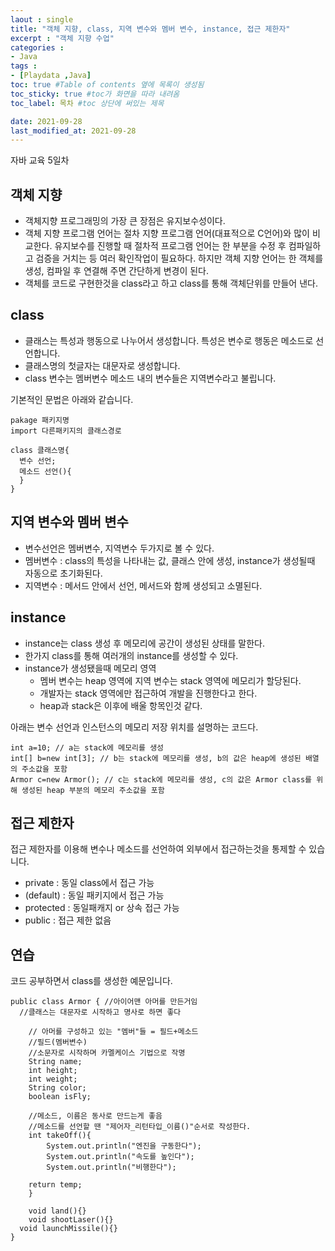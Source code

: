 ```yaml
---
laout : single
title: "객체 지향, class, 지역 변수와 멤버 변수, instance, 접근 제한자"
excerpt : "객체 지향 수업"
categories :
- Java
tags :
- [Playdata ,Java]
toc: true #Table of contents 옆에 목록이 생성됨
toc_sticky: true #toc가 화면을 따라 내려옴
toc_label: 목차 #toc 상단에 써있는 제목

date: 2021-09-28
last_modified_at: 2021-09-28
---
```


자바 교육 5일차

## 객체 지향
- 객체지향 프로그래밍의 가장 큰 장점은 유지보수성이다.
- 객체 지향 프로그램 언어는 절차 지향 프로그램 언어(대표적으로 C언어)와 많이 비교한다. 유지보수를 진행할 때 절차적 프로그램 언어는 한 부분을 수정 후 컴파일하고 검증을 거치는 등 여러 확인작업이 필요하다. 하지만 객체 지향 언어는 한 객체를 생성, 컴파일 후 연결해 주면 간단하게 변경이 된다.
- 객체를 코드로 구현한것을 class라고 하고 class를 통해 객체단위를 만들어 낸다.

## class
- 클래스는 특성과 행동으로 나누어서 생성합니다. 특성은 변수로 행동은 메소드로 선언합니다.
- 클래스명의 첫글자는 대문자로 생성합니다.
- class 변수는 멤버변수 메소드 내의 변수들은 지역변수라고 불립니다.

기본적인 문법은 아래와 같습니다.
```
pakage 패키지명
import 다른패키지의 클래스경로

class 클래스명{
  변수 선언;
  메소드 선언(){
  }
}
```

## 지역 변수와 멤버 변수
- 변수선언은 멤버변수, 지역변수 두가지로 볼 수 있다.
- 멤버변수 : class의 특성을 나타내는 값, 클래스 안에 생성, instance가 생성될때 자동으로 초기화된다.
- 지역변수 : 메서드 안에서 선언, 메서드와 함께 생성되고 소멸된다.


## instance
- instance는 class 생성 후 메모리에 공간이 생성된 상태를 말한다.
- 한가지 class를 통해 여러개의 instance를 생성할 수 있다.
- instance가 생성됐을때 메모리 영역
  - 멤버 변수는 heap 영역에 지역 변수는 stack 영역에 메모리가 할당된다.
  - 개발자는 stack 영역에만 접근하여 개발을 진행한다고 한다.
  - heap과 stack은 이후에 배울 항목인것 같다.

아래는 변수 선언과 인스턴스의 메모리 저장 위치를 설명하는 코드다.
```
int a=10; // a는 stack에 메모리를 생성
int[] b=new int[3]; // b는 stack에 메모리를 생성, b의 값은 heap에 생성된 배열의 주소값을 포함
Armor c=new Armor(); // c는 stack에 메모리를 생성, c의 값은 Armor class를 위해 생성된 heap 부분의 메모리 주소값을 포함
```

## 접근 제한자
접근 제한자를 이용해 변수나 메소드를 선언하여 외부에서 접근하는것을 통제할 수 있습니다.

- private : 동일 class에서 접근 가능
- (default) : 동일 패키지에서 접근 가능
- protected : 동일패캐지 or 상속 접근 가능
- public : 접근 제한 없음

## 연습
코드 공부하면서 class를 생성한 예문입니다.
```
public class Armor { //아이어맨 아머를 만든거임
  //클래스는 대문자로 시작하고 명사로 하면 좋다

	// 아머를 구성하고 있는 "멤버"들 = 필드+메소드
	//필드(멤버변수)
	//소문자로 시작하며 카멜케이스 기법으로 작명
	String name;
	int height;
	int weight;
	String color;
	boolean isFly;

	//메소드, 이름은 동사로 만드는게 좋음
	//메소드를 선언할 땐 "제어자_리턴타입_이름()"순서로 작성한다.
	int takeOff(){
		System.out.println("엔진을 구동한다");
		System.out.println("속도를 높인다");
		System.out.println("비행한다");

    return temp;
	}

	void land(){}
	void shootLaser(){}
  void launchMissile(){}
}
```
